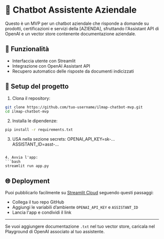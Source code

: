 # 🤖 Chatbot Assistente Aziendale

Questo è un MVP per un chatbot aziendale che risponde a domande su prodotti, certificazioni e servizi della [AZIENDA], sfruttando l'Assistant API di OpenAI e un vector store contenente documentazione aziendale.

## 🚀 Funzionalità

- Interfaccia utente con Streamlit
- Integrazione con OpenAI Assistant API
- Recupero automatico delle risposte da documenti indicizzati

## 🧱 Setup del progetto

1. Clona il repository:
```bash
git clone https://github.com/tuo-username/ilmap-chatbot-mvp.git
cd ilmap-chatbot-mvp
```

2. Installa le dipendenze:
```bash
pip install -r requirements.txt
```

3. USA nella sezione secrets:
OPENAI_API_KEY=sk-...
ASSISTANT_ID=asst-...
```

4. Avvia l'app:
```bash
streamlit run app.py
```

## 🌐 Deployment

Puoi pubblicarlo facilmente su [Streamlit Cloud](https://streamlit.io/cloud) seguendo questi passaggi:
- Collega il tuo repo GitHub
- Aggiungi le variabili d’ambiente `OPENAI_API_KEY` e `ASSISTANT_ID`
- Lancia l'app e condividi il link

---

Se vuoi aggiungere documentazione `.txt` nel tuo vector store, caricala nel Playground di OpenAI associato al tuo assistente.
